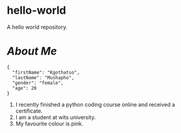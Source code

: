 # hello-world
A hello world repository.
# ***About Me***
```
{
  "firstName": "Kgothatso",
  "lastName": "Mushapho",
  "gender": "female",
  "age": 20
}
```
1. I recently finished a python coding course online and received a certificate.
2. I am a student at wits university.
3. My favourite colour is pink.
